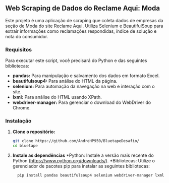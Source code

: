 ## Web Scraping de Dados do Reclame Aqui: Moda

Este projeto é uma aplicação de scraping que coleta dados de empresas da seção de Moda do site Reclame Aqui. Utiliza Selenium e BeautifulSoup para extrair informações como reclamações respondidas, índice de solução e nota do consumidor.

### Requisitos

Para executar este script, você precisará do Python e das seguintes bibliotecas:

* **pandas:** Para manipulação e salvamento dos dados em formato Excel.
* **beautifulsoup4:** Para análise do HTML da página.
* **selenium:** Para automação da navegação na web e interação com o site.
* **lxml:** Para análise do HTML usando XPath.
* **webdriver-manager:** Para gerenciar o download do WebDriver do Chrome.

### Instalação

1. **Clone o repositório:**
   ```bash
   git clone https://github.com/AndreHP950/BluetapeDesafio/
   cd bluetape
   ```
2. **Instale as dependências**
   *Python: Instale a versão mais recente do Python (https://www.python.org/downloads/).
   *Bibliotecas: Utilize o gerenciador de pacotes pip para instalar as seguintes bibliotecas:
   
   ```bash
     pip install pandas beautifulsoup4 selenium webdriver-manager lxml
   ```

